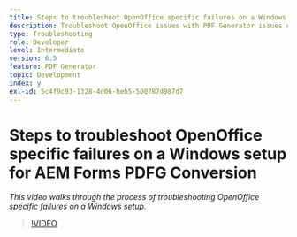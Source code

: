 ```yaml
---
title: Steps to troubleshoot OpenOffice specific failures on a Windows setup
description: Troubleshoot OpenOffice issues with PDF Generator issues on Windows Setup.
type: Troubleshooting
role: Developer
level: Intermediate
version: 6.5
feature: PDF Generator
topic: Development
index: y
exl-id: 5c4f9c93-1328-4d06-beb5-500787d987d7
---
```

# Steps to troubleshoot OpenOffice specific failures on a Windows setup for AEM Forms PDFG Conversion

*This video walks through the process of troubleshooting OpenOffice specific failures on a Windows setup.*

>[!VIDEO](https://video.tv.adobe.com/v/335481?quality=12&learn=on)
